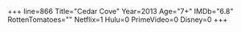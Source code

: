 +++
line=866
Title="Cedar Cove"
Year=2013
Age="7+"
IMDb="6.8"
RottenTomatoes=""
Netflix=1
Hulu=0
PrimeVideo=0
Disney=0
+++

